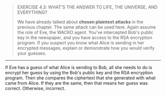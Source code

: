 > EXERCISE 4.3: WHAT'S THE ANSWER TO LIFE, THE UNIVERSE, AND EVERYTHING? 
> 
> We have already talked about **chosen plaintext attacks** in the previous chapter. 
> The same attack can be used here. Again assume the role of Eve, the WACKO agent. 
> You've intercepted Bob's public key in the newspaper, and you have access to the RSA 
> encryption program. If you suspect you know what Alice is sending in her encrypted messages, 
> explain or demonstrate how you would verify your guesses. 

--------------------------------

If Eve has a guess of what Alice is sending to Bob, all she needs to do is encrypt her 
guess by using the Bob's public key and the RSA encryption program. Then she compares
the ciphertext that she generated with what came from Alice. If they are the same, then 
that means her guess was correct. Otherwise, incorrect. 